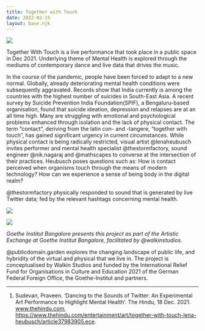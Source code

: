 ```yaml
---
title: Together with Touch
date: 2022-02-15
layout: base.njk
--- 
```


![](/assets/twt/1@3x.jpg)

Together With Touch is a live performance that took place in a public space in Dec 2021. Underlying theme of Mental Health is explored through the mediums of contemporary dance and live data that drives the music.

In the course of the pandemic, people have been forced to adapt to a new normal. Globally, already deteriorating mental health conditions were subsequently aggravated. Records show that India currently is among the countries with the highest number of suicides in South-East Asia. A recent survey by Suicide Prevention India Foundation(SPIF), a Bengaluru-based organisation, found that suicide ideation, depression and relapses are at an all time high. Many are struggling with emotional and psychological problems enhanced through isolation and the lack of physical contact. The term “contact”, deriving from the latin con- and -tangere, “together with touch”, has gained significant urgency in current circumstances. While physical contact is being radically restricted, visual artist @lenaheubusch invites performer and mental health specialist @thestormfactory, sound engineer @nik.nagaraj and @mathscapes to converse at the intersection of their practices. Heubusch poses questions such as: How is contact perceived when organisms touch through the means of modern technology? How can we experience a sense of being body in the digital realm?

@thestormfactory physically responded to sound that is generated by live Twitter data; fed by the relevant hashtags concerning mental health.

![](/assets/twt/2@3x.jpg)

![](/assets/twt/4@3x.jpg)

_Goethe Institut Bangalore presents this project as part of the Artistic Exchange at Goethe Institut Bangalore, facilitated by @walkinstudios._

@publicdomain.garden explores the changing landscape of public life, and hybridity of the virtual and physical that we live in. The project is conceptualised by Walkin Studios and funded by the International Relief Fund for Organisations in Culture and Education 2021 of the German Federal Foreign Office, the Goethe-Institut and partners.

---

1. Sudevan, Praveen. ‘Dancing to the Sounds of Twitter: An Experimental Art Performance to Highlight Mental Health’. The Hindu, 18 Dec. 2021. www.thehindu.com, https://www.thehindu.com/entertainment/art/together-with-touch-lena-heubusch/article37983905.ece.